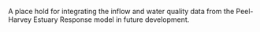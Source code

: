 A place hold for integrating the inflow and water quality data from the Peel-Harvey Estuary Response model in future development.
